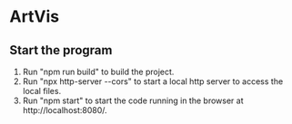 # ArtVis

## Start the program

1. Run "npm run build" to build the project.
2. Run "npx http-server --cors" to start a local http server to access the local files.
3. Run "npm start" to start the code running in the browser at http://localhost:8080/.